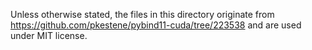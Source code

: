 Unless otherwise stated, the files in this directory originate from https://github.com/pkestene/pybind11-cuda/tree/223538 and are used under MIT license.
